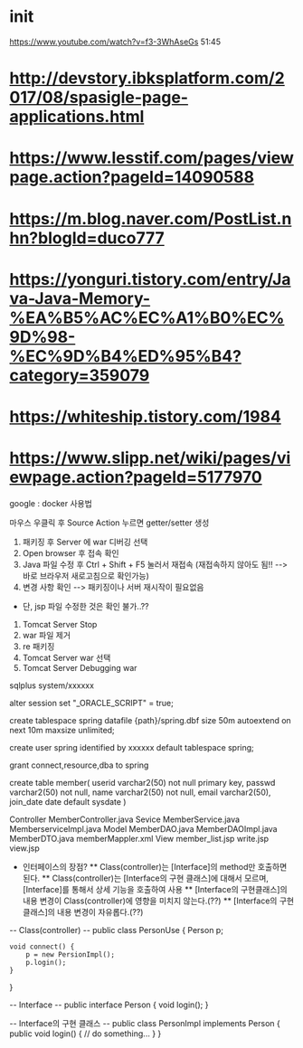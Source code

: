 # init

https://www.youtube.com/watch?v=f3-3WhAseGs
51:45

# http://devstory.ibksplatform.com/2017/08/spasigle-page-applications.html

# https://www.lesstif.com/pages/viewpage.action?pageId=14090588

# https://m.blog.naver.com/PostList.nhn?blogId=duco777

# https://yonguri.tistory.com/entry/Java-Java-Memory-%EA%B5%AC%EC%A1%B0%EC%9D%98-%EC%9D%B4%ED%95%B4?category=359079

# https://whiteship.tistory.com/1984

# https://www.slipp.net/wiki/pages/viewpage.action?pageId=5177970

google : docker 사용법

마우스 우클릭 후 Source Action 누르면 getter/setter 생성

1. 패키징 후 Server 에 war 디버깅 선택
2. Open browser 후 접속 확인
3. Java 파일 수정 후 Ctrl + Shift + F5 눌러서 재접속 (재접속하지 않아도 됨!! --> 바로 브라우저 새로고침으로 확인가능)
4. 변경 사항 확인
--> 패키징이나 서버 재시작이 필요없음

* 단, jsp 파일 수정한 것은 확인 불가..??

1. Tomcat Server Stop
2. war 파일 제거
3. re 패키징
4. Tomcat Server war 선택
5. Tomcat Server Debugging war

sqlplus system/xxxxxx

alter session set "_ORACLE_SCRIPT" = true;

create tablespace spring
datafile {path}/spring.dbf size 50m
autoextend on
next 10m
maxsize unlimited;

create user spring identified by xxxxxx
default tablespace spring;

grant connect,resource,dba to spring

create table member(
    userid varchar2(50) not null primary key,
    passwd varchar2(50) not null,
    name varchar2(50) not null,
    email varchar2(50),
    join_date date default sysdate
)

Controller
    MemberController.java
Sevice
    MemberService.java
    MemberserviceImpl.java
Model
    MemberDAO.java
    MemberDAOImpl.java
    MemberDTO.java
    memberMappler.xml
View
    member_list.jsp
    write.jsp
    view.jsp

* 인터페이스의 장점?
** Class(controller)는 [Interface]의 method만 호출하면 된다.
** Class(controller)는 [Interface의 구현 클래스]에 대해서 모르며, [Interface]를 통해서 상세 기능을 호출하여 사용
** [Interface의 구현클래스]의 내용 변경이 Class(controller)에 영향을 미치지 않는다.(??)
** [Interface의 구현클래스]의 내용 변경이 자유롭다.(??)

-- Class(controller) --
public class PersonUse {
    Person p;

    void connect() {
        p = new PersionImpl();
        p.login();
    }
}

-- Interface --
public interface Person {
    void login();
}

-- Interface의 구현 클래스 --
public class PersonImpl implements Person {
    public void login() {
        // do something...
    }
}